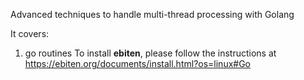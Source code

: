 Advanced techniques to handle multi-thread processing with Golang

It covers:
1) go routines
  To install **ebiten**, please follow the instructions at https://ebiten.org/documents/install.html?os=linux#Go
